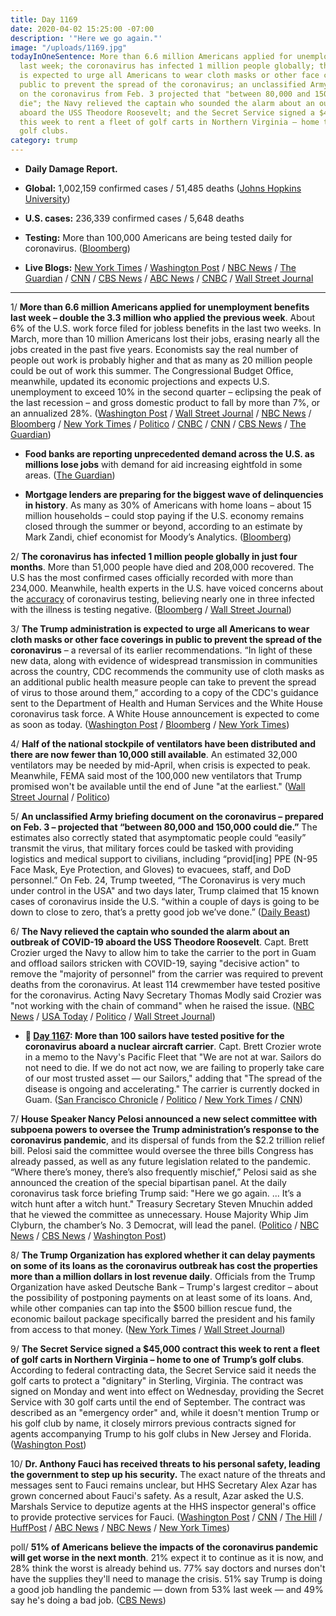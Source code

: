 ```yaml
---
title: Day 1169
date: 2020-04-02 15:25:00 -07:00
description: '"Here we go again."'
image: "/uploads/1169.jpg"
todayInOneSentence: More than 6.6 million Americans applied for unemployment benefits
  last week; the coronavirus has infected 1 million people globally; the Trump administration
  is expected to urge all Americans to wear cloth masks or other face coverings in
  public to prevent the spread of the coronavirus; an unclassified Army briefing document
  on the coronavirus from Feb. 3 projected that "between 80,000 and 150,000 could
  die"; the Navy relieved the captain who sounded the alarm about an outbreak of COVID-19
  aboard the USS Theodore Roosevelt; and the Secret Service signed a $45,000 contract
  this week to rent a fleet of golf carts in Northern Virginia – home to one of Trump’s
  golf clubs.
category: trump
---
```


* **Daily Damage Report.**

* **Global:** 1,002,159 confirmed cases / 51,485 deaths ([Johns Hopkins University](https://coronavirus.jhu.edu/map.html))

* **U.S. cases:** 236,339 confirmed cases / 5,648 deaths

* **Testing:** More than 100,000 Americans are being tested daily for coronavirus. ([Bloomberg](https://www.bloomberg.com/news/articles/2020-04-02/pence-says-more-than-100-000-americans-tested-daily-for-virus?srnd=premium&sref=MIBMEEoj))

* **Live Blogs:** [New York Times](https://www.nytimes.com/2020/04/02/world/coronavirus-live-news-updates.html?action=click&module=Spotlight&pgtype=Homepage) / [Washington Post](https://www.washingtonpost.com/world/2020/04/02/coronavirus-latest-news/) / [NBC News](https://www.nbcnews.com/health/health-news/live-blog/2020-04-02-coronavirus-news-n1174651) / [The Guardian](https://www.theguardian.com/us-news/live/2020/apr/02/coronavirus-us-live-updates-news-unemployment-democratic-convention-trump-biden) / [CNN](https://www.cnn.com/webview/world/live-news/coronavirus-pandemic-04-02-20-intl) / [CBS News](https://www.cbsnews.com/live-updates/coronavirus-pandemic-covid-19-latest-news-2020-04-02/) / [ABC News](https://abcnews.go.com/Health/coronavirus-live-updates-dr-fauci-forced-ramp-personal/story?id=69930087) / [CNBC](https://www.cnbc.com/2020/04/02/coronavirus-latest-updates.html) / [Wall Street Journal](https://www.wsj.com/livecoverage/coronavirus-2020-04-02?mod=article_inline)

---

1/ **More than 6.6 million Americans applied for unemployment benefits last week – double the 3.3 million who applied the previous week**. About 6% of the U.S. work force filed for jobless benefits in the last two weeks. In March, more than 10 million Americans lost their jobs, erasing nearly all the jobs created in the past five years. Economists say the real number of people out work is probably higher and that as many as 20 million people could be out of work this summer. The Congressional Budget Office, meanwhile, updated its economic projections and expects U.S. unemployment to exceed 10% in the second quarter – eclipsing the peak of the last recession – and gross domestic product to fall by more than 7%, or an annualized 28%.  ([Washington Post](https://www.washingtonpost.com/business/2020/04/02/jobless-march-coronavirus/) / [Wall Street Journal](https://www.wsj.com/articles/another-3-1-million-americans-likely-sought-unemployment-benefits-last-week-11585819800) / [NBC News](https://www.nbcnews.com/business/economy/record-6-6-million-americans-filed-unemployment-last-week-n1174776) / [Bloomberg](https://www.bloomberg.com/news/articles/2020-04-02/u-s-jobless-claims-doubled-to-record-6-65-million-last-week?sref=MIBMEEoj) / [New York Times](https://www.nytimes.com/2020/04/02/business/economy/coronavirus-unemployment-claims.html) / [Politico](https://www.politico.com/news/2020/04/02/unemployment-claims-coronavirus-pandemic-161081) / [CNBC](https://www.cnbc.com/2020/04/02/weekly-jobless-claims.html) / [CNN](https://www.cnn.com/2020/04/02/economy/unemployment-benefits-coronavirus/) / [CBS News](https://www.cbsnews.com/news/unemployment-jobless-claims-6-million-united-states-economy/) / [The Guardian](https://www.theguardian.com/business/2020/apr/02/us-unemployment-coronavirus-economy))

* **Food banks are reporting unprecedented demand across the U.S. as millions lose jobs** with demand for aid increasing eightfold in some areas. ([The Guardian](https://www.theguardian.com/environment/2020/apr/02/us-food-banks-coronavirus-demand-unemployment))

* **Mortgage lenders are preparing for the biggest wave of delinquencies in history**. As many as 30% of Americans with home loans – about 15 million households – could stop paying if the U.S. economy remains closed through the summer or beyond, according to an estimate by Mark Zandi, chief economist for Moody’s Analytics. ([Bloomberg](https://www.bloomberg.com/news/articles/2020-04-02/home-lenders-brace-for-up-to-15-million-u-s-mortgage-defaults?sref=MIBMEEoj))

2/ **The coronavirus has infected 1 million people globally in just four months**. More than 51,000 people have died and 208,000 recovered. The U.S has the most confirmed cases officially recorded with more than 234,000. Meanwhile, health experts in the U.S. have voiced concerns about the [accuracy](https://www.wsj.com/articles/questions-about-accuracy-of-coronavirus-tests-sow-worry-11585836001?mod=article_inline) of coronavirus testing, believing nearly one in three infected with the illness is testing negative. ([Bloomberg](https://www.bloomberg.com/news/articles/2020-04-02/the-world-just-hit-1-million-coronavirus-infections?srnd=premium&sref=MIBMEEoj) / [Wall Street Journal](https://www.wsj.com/articles/coronavirus-closes-dwindling-open-borders-as-cases-approach-one-million-11585820944?mod=hp_lead_pos1))

3/ **The Trump administration is expected to urge all Americans to wear cloth masks or other face coverings in public to prevent the spread of the coronavirus** – a reversal of its earlier recommendations. “In light of these new data, along with evidence of widespread transmission in communities across the country, CDC recommends the community use of cloth masks as an additional public health measure people can take to prevent the spread of virus to those around them,” according to a copy of the CDC's guidance sent to the Department of Health and Human Services and the White House coronavirus task force. A White House announcement is expected to come as soon as today. ([Washington Post](https://www.washingtonpost.com/health/2020/04/02/coronavirus-facemasks-policyreversal/) / [Bloomberg](https://www.bloomberg.com/news/articles/2020-04-02/white-house-likely-to-recommend-covering-face-in-virus-hit-areas?srnd=premium&sref=MIBMEEoj) / [New York Times](https://www.nytimes.com/2020/04/02/world/coronavirus-live-news-updates.html#link-3c4ae836))

4/ **Half of the national stockpile of ventilators have been distributed and there are now fewer than 10,000 still available**. An estimated 32,000 ventilators may be needed by mid-April, when crisis is expected to peak. Meanwhile, FEMA said most of the 100,000 new ventilators that Trump promised won't be available until the end of June "at the earliest." ([Wall Street Journal](https://www.wsj.com/articles/roughly-half-of-ventilators-in-national-stockpile-have-been-distributed-as-coronavirus-spreads-11585851893) / [Politico](https://www.politico.com/news/2020/04/02/fema-coronavirus-ventilators-161840))

5/ **An unclassified Army briefing document on the coronavirus – prepared on Feb. 3 – projected that “between 80,000 and 150,000 could die.”** The estimates also correctly stated that asymptomatic people could “easily” transmit the virus, that military forces could be tasked with providing logistics and medical support to civilians, including “provid\[ing\] PPE (N-95 Face Mask, Eye Protection, and Gloves) to evacuees, staff, and DoD personnel.” On Feb. 24, Trump tweeted, “The Coronavirus is very much under control in the USA" and two days later, Trump claimed that 15 known cases of coronavirus inside the U.S. “within a couple of days is going to be down to close to zero, that’s a pretty good job we’ve done.” ([Daily Beast](https://www.thedailybeast.com/army-warned-in-early-february-that-coronavirus-could-kill-150000-americans))

6/ **The Navy relieved the captain who sounded the alarm about an outbreak of COVID-19 aboard the USS Theodore Roosevelt**. Capt. Brett Crozier urged the Navy to allow him to take the carrier to the port in Guam and offload sailors stricken with COVID-19, saying "decisive action" to remove the "majority of personnel" from the carrier was required to prevent deaths from the coronavirus. At least 114 crewmember have tested positive for the coronavirus. Acting Navy Secretary Thomas Modly said Crozier was "not working with the chain of command" when he raised the issue. ([NBC News](https://www.nbcnews.com/news/military/navy-expected-relieve-captain-who-raised-alarm-about-covid-19-n1175351) / [USA Today](https://www.usatoday.com/story/news/politics/2020/04/02/navy-fires-roosevelt-captain-coronavirus-help-ship-sailors/5116256002/) / [Politico](https://www.politico.com/news/2020/04/02/navy-fires-aircraft-carrier-captain-who-raised-alarm-about-virus-outbreak-162225) / [Wall Street Journal](https://www.wsj.com/articles/navy-removing-captain-of-coronavirus-stricken-aircraft-carrier-11585860735?mod=hp_lead_pos5))

* **📌 [Day 1167](https://whatthefuckjusthappenedtoday.com/2020/03/31/day-1167/#more-than-100-sailors-have-tested-po): More than 100 sailors have tested positive for the coronavirus aboard a nuclear aircraft carrier**. Capt. Brett Crozier wrote in a memo to the Navy's Pacific Fleet that "We are not at war. Sailors do not need to die. If we do not act now, we are failing to properly take care of our most trusted asset — our Sailors," adding that "The spread of the disease is ongoing and accelerating." The carrier is currently docked in Guam. ([San Francisco Chronicle](https://www.sfchronicle.com/bayarea/article/Exclusive-Captain-of-aircraft-carrier-with-15167883.php) / [Politico](https://www.politico.com/news/2020/03/31/navy-aid-sailors-positive-coronavirus-157678) / [New York Times](https://www.nytimes.com/2020/03/31/us/politics/coronavirus-aircraft-carrier-theodore-roosevelt.html) / [CNN](https://www.cnn.com/2020/03/31/politics/aircraft-carrier-coronavirus-outbreak/))

7/ **House Speaker Nancy Pelosi announced a new select committee with subpoena powers to oversee the Trump administration’s response to the coronavirus pandemic**, and its dispersal of funds from the $2.2 trillion relief bill.
Pelosi said the committee would oversee the three bills Congress has already passed, as well as any future legislation related to the pandemic. “Where there’s money, there’s also frequently mischief,” Pelosi  said as she announced the creation of the special bipartisan panel. At the daily coronavirus task force briefing Trump said: "Here we go again. ... It’s a witch hunt after a witch hunt." Treasury Secretary Steven Mnuchin added that he viewed the committee as unnecessary. House Majority Whip Jim Clyburn, the chamber’s No. 3 Democrat, will lead the panel. ([Politico](https://www.politico.com/news/2020/04/02/pelosi-forms-new-select-committee-to-oversee-2-trillion-coronavirus-relief-package-161436) / [NBC News](https://www.nbcnews.com/politics/congress/pelosi-forming-house-committee-investigate-coronavirus-outbreak-n1175026) / [CBS News](https://www.cbsnews.com/news/pelosi-house-coronavirus-committee-james-clyburn/) / [Washington Post](https://www.washingtonpost.com/us-policy/2020/04/02/pelosi-trump-coronavirus-oversight/))

8/ **The Trump Organization has explored whether it can delay payments on some of its loans as the coronavirus outbreak has cost the properties more than a million dollars in lost revenue daily**. Officials from the Trump Organization have asked Deutsche Bank – Trump's largest creditor – about the possibility of postponing payments on at least some of its loans. And, while other companies can tap into the $500 billion rescue fund, the economic bailout package specifically barred the president and his family from access to that money. ([New York Times](https://www.nytimes.com/2020/04/02/business/economy/coronavirus-trump-company-finances.html) / [Wall Street Journal](https://www.wsj.com/articles/coronavirus-costing-trump-properties-over-1-million-daily-in-lost-revenue-11585823401?mod=hp_lista_pos3))

9/ **The Secret Service signed a $45,000 contract this week to rent a fleet of golf carts in Northern Virginia – home to one of Trump’s golf clubs**. According to federal contracting data, the Secret Service said it needs the golf carts to protect a "dignitary" in Sterling, Virginia. The contract was signed on Monday and went into effect on Wednesday, providing the Secret Service with 30 golf carts until the end of September. The contract was described as an "emergency order" and, while it doesn't mention Trump or his golf club by name, it closely mirrors previous contracts signed for agents accompanying Trump to his golf clubs in New Jersey and Florida. ([Washington Post](https://www.washingtonpost.com/politics/amid-virus-outbreak-secret-service-signed-contract-to-rent-golf-carts-at-home-of-trump-club/2020/04/01/86d249fe-7449-11ea-85cb-8670579b863d_story.html))

10/ **Dr. Anthony Fauci has received threats to his personal safety, leading the government to step up his security.** The exact nature of the threats and messages sent to Fauci remains unclear, but HHS Secretary Alex Azar has grown concerned about Fauci's safety. As a result, Azar asked the U.S. Marshals Service to deputize agents at the HHS inspector general's office to provide protective services for Fauci. ([Washington Post](https://www.washingtonpost.com/politics/anthony-faucis-security-is-stepped-up-as-doctor-and-face-of-us-coronavirus-response-receives-threats/2020/04/01/ff861a16-744d-11ea-85cb-8670579b863d_story.html) / [CNN](https://www.cnn.com/2020/04/01/politics/anthony-fauci-security-detail/index.html) / [The Hill](https://thehill.com/homenews/administration/490725-fauci-given-security-detail-after-receiving-threats) / [HuffPost](https://www.huffpost.com/entry/anthony-fauci-security-coronavirus_n_5e85776dc5b6f55ebf47e311) / [ABC News](https://abcnews.go.com/Politics/fauci-security-detail-threats-source/story?id=69933965) / [NBC News](https://www.nbcnews.com/politics/white-house/fauci-threats-his-safety-i-ve-chosen-life-n1174816) / [New York Times](https://www.nytimes.com/2020/04/01/us/politics/coronavirus-fauci-security.html))

poll/ **51% of Americans believe the impacts of the coronavirus pandemic will get worse in the next month**. 21% expect it to continue as it is now, and 28% think the worst is already behind us. 77% say doctors and nurses don't have the supplies they'll need to manage the crisis. 51% say Trump is doing a good job handling the pandemic — down from 53% last week — and 49% say he's doing a bad job. ([CBS News](https://www.cbsnews.com/news/half-of-americans-say-coronavirus-outbreak-will-get-worse-over-the-next-month/))